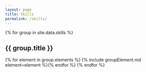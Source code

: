 ```yaml
---
layout: page
title: Skills
permalink: /skills/
---
```

{% for group in site.data.skills %}
## {{ group.title }}
{% for element in group.elements %}
{% include groupElement.md element=element %}{% endfor %}
{% endfor %}
